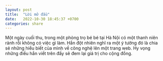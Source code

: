 ```yaml
---
layout: post
title:  "Lời mở đầu"
date:   2022-10-30 18:45:37 +0700
categories: share
---
```

Một ngày cuối thu, trong một phòng trọ bé bé tại Hà Nội có một thanh niên rảnh rỗi không có việc gì làm. Hắn đột nhiên nghĩ ra một ý tưởng đó là chia sẻ những hiểu biết của mình về công nghệ lên một trang web. Hy vọng những điều hắn viết trên đấy sẽ đem lại giá trị cho cộng đồng.